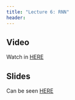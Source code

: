 ```yaml
---
title: "Lecture 6: RNN"
header:
---
```




## Video

Watch in [HERE](https://panoptotech.cloud.panopto.eu/Panopto/Pages/Viewer.aspx?id=e397d7f9-779a-43f6-89ae-b11e00c6f795)

## Slides

Can be seen [HERE](https://www.dropbox.com/scl/fi/mqxl128f576xlub0udpgh/236781_rnn.pptx?rlkey=ts0e3ytcb2c1e0eqa6iaqk4mw&dl=0)

